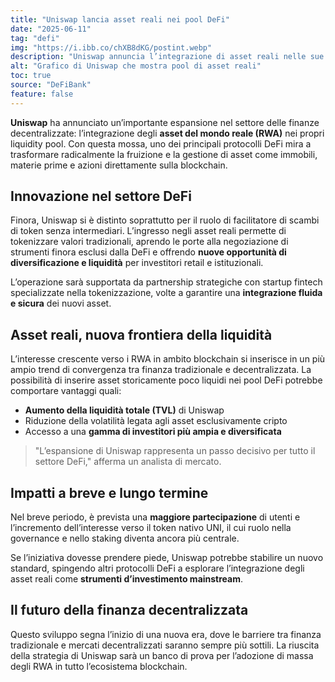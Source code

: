 ```yaml
---
title: "Uniswap lancia asset reali nei pool DeFi"
date: "2025-06-11"
tag: "defi"
img: "https://i.ibb.co/chXB8dKG/postint.webp"
description: "Uniswap annuncia l’integrazione di asset reali nelle sue pool decentralizzate."
alt: "Grafico di Uniswap che mostra pool di asset reali"
toc: true
source: "DeFiBank"
feature: false
---
```


**Uniswap** ha annunciato un’importante espansione nel settore delle finanze decentralizzate: l’integrazione degli **asset del mondo reale (RWA)** nei propri liquidity pool. Con questa mossa, uno dei principali protocolli DeFi mira a trasformare radicalmente la fruizione e la gestione di asset come immobili, materie prime e azioni direttamente sulla blockchain.

## Innovazione nel settore DeFi

Finora, Uniswap si è distinto soprattutto per il ruolo di facilitatore di scambi di token senza intermediari. L’ingresso negli asset reali permette di tokenizzare valori tradizionali, aprendo le porte alla negoziazione di strumenti finora esclusi dalla DeFi e offrendo **nuove opportunità di diversificazione e liquidità** per investitori retail e istituzionali.

L’operazione sarà supportata da partnership strategiche con startup fintech specializzate nella tokenizzazione, volte a garantire una **integrazione fluida e sicura** dei nuovi asset.

## Asset reali, nuova frontiera della liquidità

L’interesse crescente verso i RWA in ambito blockchain si inserisce in un più ampio trend di convergenza tra finanza tradizionale e decentralizzata. La possibilità di inserire asset storicamente poco liquidi nei pool DeFi potrebbe comportare vantaggi quali:

- **Aumento della liquidità totale (TVL)** di Uniswap
- Riduzione della volatilità legata agli asset esclusivamente cripto
- Accesso a una **gamma di investitori più ampia e diversificata**

> "L’espansione di Uniswap rappresenta un passo decisivo per tutto il settore DeFi," afferma un analista di mercato.

## Impatti a breve e lungo termine

Nel breve periodo, è prevista una **maggiore partecipazione** di utenti e l’incremento dell’interesse verso il token nativo UNI, il cui ruolo nella governance e nello staking diventa ancora più centrale.

Se l’iniziativa dovesse prendere piede, Uniswap potrebbe stabilire un nuovo standard, spingendo altri protocolli DeFi a esplorare l’integrazione degli asset reali come **strumenti d’investimento mainstream**.

## Il futuro della finanza decentralizzata

Questo sviluppo segna l’inizio di una nuova era, dove le barriere tra finanza tradizionale e mercati decentralizzati saranno sempre più sottili. La riuscita della strategia di Uniswap sarà un banco di prova per l’adozione di massa degli RWA in tutto l’ecosistema blockchain.
